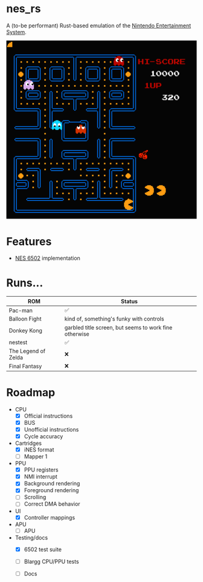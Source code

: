 # nes_rs

A (to-be performant) Rust-based emulation of the [Nintendo Entertainment System](https://en.wikipedia.org/wiki/Nintendo_Entertainment_System).

![Pac-man image](assets/pacman.png)

# Features

- [NES 6502](https://www.nesdev.org/wiki/CPU) implementation 

# Runs...

| ROM                 | Status                                                 |
|---------------------|--------------------------------------------------------|
| Pac-man             | :white_check_mark:                                     |
| Balloon Fight       | kind of, something's funky with controls               |
| Donkey Kong         | garbled title screen, but seems to work fine otherwise |
| nestest             | :white_check_mark:                                     |
| The Legend of Zelda | :x:                                                    |
| Final Fantasy       | :x:                                                    |

# Roadmap

- CPU
    - [X] Official instructions
    - [X] BUS
    - [X] Unofficial instructions
    - [X] Cycle accuracy
- Cartridges
    - [X] iNES format
    - [ ] Mapper 1
- PPU
    - [X] PPU registers
    - [X] NMI interrupt
    - [X] Background rendering
    - [X] Foreground rendering
    - [ ] Scrolling
    - [ ] Correct DMA behavior
- UI
    - [X] Controller mappings
- APU
    - [ ] APU
- Testing/docs
    - [X] 6502 test suite
    - [ ] Blargg CPU/PPU tests
    - [ ] Docs

